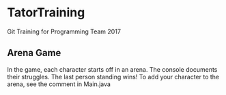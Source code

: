 # TatorTraining
Git Training for Programming Team 2017

## Arena Game
In the game, each character starts off in an arena. The console documents their struggles. The last person standing wins!
To add your character to the arena, see the comment in Main.java

